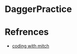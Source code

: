 # DaggerPractice


# Refrences
- [coding with mitch](https://codingwithmitch.com/courses/dagger22-android)
